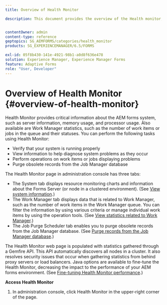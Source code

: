 ```yaml
---
title: Overview of Health Monitor

description: This document provides the overview of the Health monitor, and details about how you can access it.


contentOwner: admin
content-type: reference
geptopics: SG_AEMFORMS/categories/health_monitor
products: SG_EXPERIENCEMANAGER/6.5/FORMS

exl-id: 05f8b430-141e-4921-98b1-a0d8f636e478
solution: Experience Manager, Experience Manager Forms
feature: Adaptive Forms
role: "User, Developer"
---
```

# Overview of Health Monitor {#overview-of-health-monitor}

Health Monitor provides critical information about the AEM forms system, such as server information, memory usage, and processor usage. Also available are Work Manager statistics, such as the number of work items or jobs in the queue and their statuses. You can perform the following tasks using Health Monitor:

* Verify that your system is running properly
* View information to help diagnose system problems as they occur
* Perform operations on work items or jobs displaying problems
* Purge obsolete records from the Job Manager database

The Health Monitor page in administration console has three tabs:

* The System tab displays resource monitoring charts and information about the Forms Server (or node in a clustered environment). (See [View system information](/help/forms/using/admin-help/view-system-information.md#view-system-information).)
* The Work Manager tab displays data that is related to Work Manager, such as the number of work items in the Work Manager queue. You can filter the information by using various criteria or manage individual work items by using the operation tools. (See [View statistics related to Work Manager](/help/forms/using/admin-help/view-statistics-related-manager.md#view-statistics-related-to-work-manager).)
* The Job Purge Scheduler tab enables you to purge obsolete records from the Job Manager database. (See [Purge records from the Job Manager database](/help/forms/using/admin-help/purge-records-job-manager-database.md#purge-records-from-the-job-manager-database).)

The Health Monitor web page is populated with statistics gathered through a Gemfire API. This API automatically discovers all nodes in a cluster. It also resolves security issues that occur when gathering statistics from behind proxy servers or load balancers. Java options are available to fine-tune the Health Monitor, decreasing the impact to the performance of your AEM forms environment. (See [Fine-tuning Health Monitor performance](/help/forms/using/admin-help/fine-tuning-health-monitor-performance.md#fine-tuning-health-monitor-performance).)

**Access Health Monitor**

1. In administration console, click Health Monitor in the upper-right corner of the page.
